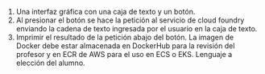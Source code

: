 1. Una interfaz gráfica con una caja de texto y un botón. 
2. Al presionar el botón se hace la petición al servicio de cloud foundry enviando la cadena de texto ingresada por el usuario en la caja de texto.
3. Imprimir el resultado de la petición abajo del botón.
La imagen de Docker debe estar almacenada en DockerHub para la revisión del profesor y en ECR de AWS para el uso en ECS o EKS.
Lenguaje a elección del alumno. 